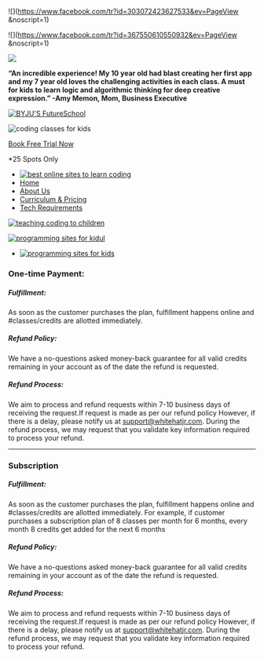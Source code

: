![](https://www.facebook.com/tr?id=303072423627533&ev=PageView
&noscript=1)

![](https://www.facebook.com/tr?id=367550610550932&ev=PageView
&noscript=1)

![](//trc.taboola.com/1200271/log/3/unip?en=page_view)

                                                   

**“An incredible experience! My 10 year old had blast creating her first app and my 7 year old loves the challenging activities in each class. A must for kids to learn logic and algorithmic thinking for deep creative expression.” -Amy Memon, Mom, Business Executive**

[![BYJU'S FutureSchool](/images/byju/logo.svg)](https://www.byjusfutureschool.com/)

![coding classes for kids](/images/teacher_homepage/email.png)

[Book Free Trial Now](https://code.byjusfutureschool.com//trial/register?ref=)

\*25 Spots Only

* [![best online sites to learn coding
    ](/images/byju/logo.svg)](https://www.byjusfutureschool.com/)
* [Home](https://www.byjusfutureschool.com/)
* [About Us](https://www.byjusfutureschool.com/)
* [Curriculum & Pricing](https://www.byjusfutureschool.com/curriculum)
* [Tech Requirements](https://www.byjusfutureschool.com/techreqs)

[![teaching coding to children
](/images/byju/logo.svg)](https://www.byjusfutureschool.com/)

[![programming sites for kidul](/images/byju/logo.svg)](https://www.byjusfutureschool.com/)

* [![programming sites for kids](/images/byju/logo.svg)](https://www.byjusfutureschool.com/)

                              

### One-time Payment:

##### Fulfillment:

As soon as the customer purchases the plan, fulfillment happens online and #classes/credits are allotted immediately.

##### Refund Policy:

We have a no-questions asked money-back guarantee for all valid credits remaining in your account as of the date the refund is requested.

##### Refund Process:

We aim to process and refund requests within 7-10 business days of receiving the request.If request is made as per our refund policy However, if there is a delay, please notify us at [support@whitehatjr.com](mailto:support@whitehatjr.com). During the refund process, we may request that you validate key information required to process your refund.

* * *

### Subscription

##### Fulfillment:

As soon as the customer purchases the plan, fulfillment happens online and #classes/credits are allotted immediately. For example, if customer purchases a subscription plan of 8 classes per month for 6 months, every month 8 credits get added for the next 6 months

##### Refund Policy:

We have a no-questions asked money-back guarantee for all valid credits remaining in your account as of the date the refund is requested.

##### Refund Process:

We aim to process and refund requests within 7-10 business days of receiving the request.If request is made as per our refund policy However, if there is a delay, please notify us at [support@whitehatjr.com](mailto:support@whitehatjr.com). During the refund process, we may request that you validate key information required to process your refund.